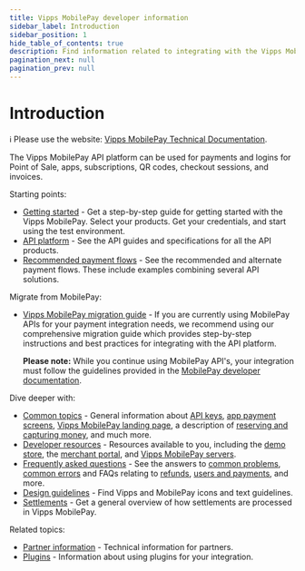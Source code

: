 ```yaml
---
title: Vipps MobilePay developer information
sidebar_label: Introduction
sidebar_position: 1
hide_table_of_contents: true
description: Find information related to integrating with the Vipps MobilePay APIs.
pagination_next: null
pagination_prev: null
---
```


# Introduction

<!-- START_COMMENT -->
ℹ️ Please use the website:
[Vipps MobilePay Technical Documentation](https://developer.vippsmobilepay.com/docs/).
<!-- END_COMMENT -->

The Vipps MobilePay API platform can be used for payments and logins for Point of Sale, apps, subscriptions, QR codes, checkout sessions, and invoices.

Starting points:

* [Getting started](./getting-started.md) - Get a step-by-step guide for getting started with the Vipps MobilePay. Select your products. Get your credentials, and start using the test environment.
* [API platform](https://developer.vippsmobilepay.com/docs/APIs/) - See the API guides and specifications for all the API products.
* [Recommended payment flows](https://developer.vippsmobilepay.com/docs/solutions/) - See the recommended and alternate payment flows. These include examples combining several API solutions.

Migrate from MobilePay:

* [Vipps MobilePay migration guide](./mp-migration-guide/README.md) - If you are currently using MobilePay APIs for your
   payment integration needs, we recommend using our comprehensive migration guide which provides step-by-step instructions
   and best practices for integrating with the API platform.

  **Please note:** While you continue using MobilePay API's, your integration must follow the guidelines provided in the
  [MobilePay developer documentation](https://developer.mobilepay.dk/).

Dive deeper with:

* [Common topics](https://developer.vippsmobilepay.com/docs/common-topics) - General information about [API keys](./common-topics/api-keys.md), [app payment screens](./common-topics/payment-screen.md), [Vipps MobilePay landing page](./common-topics/landing-page.md), a description of [reserving and capturing money](./common-topics/reserve-and-capture.md), and much more.
* [Developer resources](https://developer.vippsmobilepay.com/docs/developer-resources) - Resources available to you, including the [demo store](./developer-resources/demo-store.md), the [merchant portal](./developer-resources/portal.md), and [Vipps MobilePay servers](./developer-resources/servers.md).
* [Frequently asked questions](https://developer.vippsmobilepay.com/docs/faqs) - See the answers to [common problems](./faqs/common-problems-faq.md), [common errors](./faqs/common-errors-faq.md) and FAQs relating to [refunds](./faqs/refunds-faq.md), [users and payments](./faqs/users-and-payments-faq.md), and more.
* [Design guidelines](https://developer.vippsmobilepay.com/docs/design-guidelines/) - Find Vipps and MobilePay icons and text guidelines.
* [Settlements](./settlements/README.md) - Get a general overview of how settlements are processed in Vipps MobilePay.

Related topics:

* [Partner information](https://developer.vippsmobilepay.com/docs/partner) - Technical information for partners.
* [Plugins](https://developer.vippsmobilepay.com/docs/plugins) - Information about using plugins for your integration.
